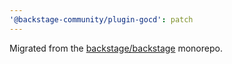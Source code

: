 ```yaml
---
'@backstage-community/plugin-gocd': patch
---
```


Migrated from the [backstage/backstage](https://github.com/backstage/backstage) monorepo.
